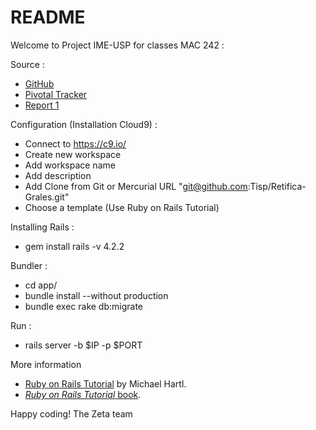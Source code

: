 # README

Welcome to Project IME-USP for classes MAC 242 :

Source :
* [GitHub](https://github.com/Tisp/Retifica-Grales) 
* [Pivotal Tracker](https://www.pivotaltracker.com/n/projects/1412078) 
* [Report 1](https://docs.google.com/document/d/1xohmhGTj0VcdLkMkkmy1DL6UJx3xjFqLXyUAAxpxlI8/edit?usp=sharing) 


Configuration (Installation Cloud9) :

* Connect to https://c9.io/
* Create new workspace 
* Add workspace name
* Add description  
* Add Clone from Git or Mercurial URL "git@github.com:Tisp/Retifica-Grales.git"
* Choose a template (Use Ruby on Rails Tutorial) 

Installing Rails : 
* gem install rails -v 4.2.2
  
Bundler :
* cd app/
* bundle install --without production
* bundle exec rake db:migrate
    
Run :
* rails server -b $IP -p $PORT


More information 
* [Ruby on Rails Tutorial](http://www.railstutorial.org/) by Michael Hartl. 
* [*Ruby on Rails Tutorial* book](http://www.railstutorial.org/book).


Happy coding! The Zeta team


